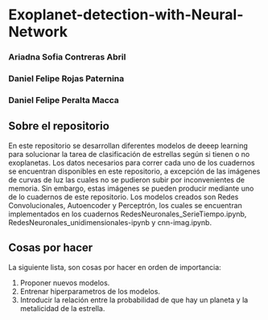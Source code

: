 # Exoplanet-detection-with-Neural-Network
### Ariadna Sofia Contreras Abril
### Daniel Felipe Rojas Paternina
### Daniel Felipe Peralta Macca 

## Sobre el repositorio
En este repositorio se desarrollan diferentes modelos de deeep learning para solucionar la tarea de clasificación de estrellas según si tienen o no exoplanetas.
Los datos necesarios para correr cada uno de los cuadernos se encuentran disponibles en este repositorio, a excepción de las imágenes de curvas de luz las cuales no se pudieron subir por inconvenientes de memoria. Sin embargo, estas imágenes se pueden producir mediante uno de lo cuadernos de este repositorio.
Los modelos creados son Redes Convolucionales, Autoencoder y Perceptrón, los cuales se encuentran implementados en los cuadernos RedesNeuronales_SerieTiempo.ipynb, RedesNeuronales_unidimensionales-ipynb y cnn-imag.ipynb.

## Cosas por hacer
La siguiente lista, son cosas por hacer en orden de importancia:
1. Proponer nuevos modelos.
2. Entrenar hiperparametros de los modelos. 
3. Introducir la relación entre la probabilidad de que hay un planeta y la metalicidad de la estrella. 
